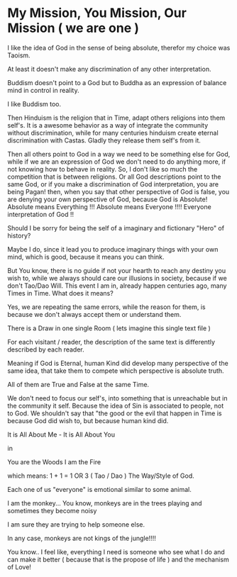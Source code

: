 # My Mission, You Mission, Our Mission ( we are one )

I like the idea of God in the sense of being absolute, therefor my choice was Taoism. 

At least it doesn't make any discrimination of any other interpretation. 

Buddism doesn't point to a God but to Buddha as an expression of balance mind in control in reality. 

I like Buddism too. 

Then Hinduism is the religion that in Time, adapt others religions into them self's. It is a awesome behavior as a way of integrate the community without discrimination, while for many centuries hinduism create eternal discrimination with Castas. Gladly they release them self's from it. 

Then all others point to God in a way we need to be something else for God, while if we are an expression of God we don't need to do anything more, if not knowing how to behave in reality. So, I don't like so much the competition that is between religions. Or all God descriptions point to the same God, or if you make a discrimination of God interpretation, you are being Pagan! then, when you say that other perspective of God is false, you are denying your own perspective of God, because God is Absolute! Absolute means Everything !!! Absolute means Everyone !!!! Everyone interpretation of God !!  

Should I be sorry for being the self of a imaginary and fictionary "Hero" of history? 

Maybe I do, since it lead you to produce imaginary things with your own mind, which is good, because it means you can think. 

But You know, there is no guide if not your hearth to reach any destiny you wish to, while we always should care our illusions in society, because if we don't Tao/Dao Will. This event I am in, already happen centuries ago, many Times in Time. What does it means? 

Yes, we are repeating the same errors, while the reason for them, is because we don't always accept them or understand them. 

There is a Draw in one single Room ( lets imagine this single text file )

For each visitant / reader, the description of the same text is differently described by each reader.  

Meaning if God is Eternal, human Kind did develop many perspective of the same idea, that take them to compete which perspective is absolute truth. 

All of them are True and False at the same Time. 

We don't need to focus our self's, into something that is unreachable but in the community it self. Because the idea of Sin is associated to people, not to God. We shouldn't say that "the good or the evil that happen in Time is because God did wish to, but because human kind did.

It is All About Me - It is All About You 

in 

You are the Woods I am the Fire 

which means: 1 + 1 = 1 OR 3 ( Tao / Dao ) The Way/Style of God.

Each one of us "everyone" is emotional similar to some animal.

I am the monkey... You know, monkeys are in the trees playing and sometimes they become noisy 

I am sure they are trying to help someone else. 

In any case, monkeys are not kings of the jungle!!!! 

You know.. I feel like, everything I need is someone who see what I do and can make it better ( because that is the propose of life ) and the mechanism of Love!
